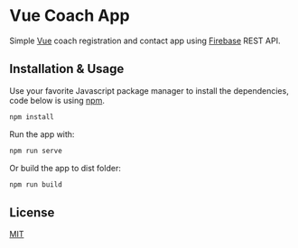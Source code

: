 # Vue Coach App

Simple [Vue](https://vuejs.org/) coach registration and contact app using [Firebase](https://firebase.google.com/docs/database/rest/start) REST API.

## Installation & Usage

Use your favorite Javascript package manager to install the dependencies, code below is using [npm](https://www.npmjs.com/).

```bash
npm install
```

Run the app with:

```bash
npm run serve
```

Or build the app to dist folder:

```bash
npm run build
```



## License
[MIT](https://choosealicense.com/licenses/mit/)